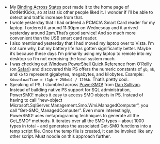 -   My [Binding Across
    States](http://devhawk.net/2007/01/25/Binding+Across+States+In+WF.aspx)
    post made it to the home page of DotNetKicks, so at last six other
    people liked it. I wonder if I’ll be able to detect and traffic
    increase from that.
-   I wrote yesterday that I had ordered a PCMCIA Smart Card reader for
    my laptop. I ordered it around 11:30pm on Wednesday and it arrived
    yesterday around 2pm.That’s good service! And so much more
    convenient than the USB smart card reader.
-   I also mentioned yesterday that I had moved my laptop over to Vista.
    I’m not sure why, but my battery life has gotten significantly
    better. Maybe it’s because these days I’m primarily using my laptop
    to remote into my desktop so I’m not exercising the local system
    much.
-   I was checking out [Windows PowerShell Quick
    Reference](http://www.oreilly.com/catalog/windowspowershell/) from
    O’Reilly (on [Safari](http://www.oreillynet.com/whatis/safari.csp))
    and discovered this PS offers the numeric constants of `gb`, `mb`,
    and `kb` to represent gigabytes, megabytes, and kilobytes. Example:
    `$downloadTime = (1gb + 250mb) / 120kb`. That’s pretty cool.
-   Speaking of PS, I stumbled across
    [PowerSMO!](http://pluralsight.com/blogs/dan/archive/2006/11/07/41936.aspx)
    from [Dan Sullivan](http://pluralsight.com/blogs/dan/). Instead of
    building native PS support for SQL administration, PowerSMO! makes
    it easy to access SMO objects in PS. Instead of having to call
    “new-object Microsoft.SqlServer.Management.Smo.Wmi.ManagedComputer”,
    you call “Get-SMO\_ManagedComputer”. Even more interestingly,
    PowerSMO! uses metaprograming techniques to generate all the
    Get\_SMO\* methods. It iterates over all the SMO types – about 1000
    types in total – and generates the associated Get-SMO functions into
    a temp script file. Once the temp file is created, it can be invoked
    like any other script. Must noodle on this approach further.

